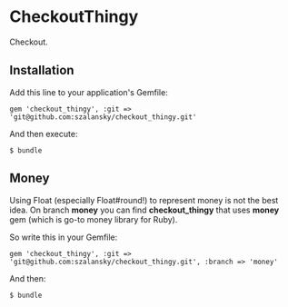 # CheckoutThingy

Checkout.

## Installation

Add this line to your application's Gemfile:

    gem 'checkout_thingy', :git => 'git@github.com:szalansky/checkout_thingy.git'

And then execute:

    $ bundle

## Money

Using Float (especially Float#round!) to represent money is not the best idea. On branch **money** you can find **checkout_thingy** that uses **money** gem (which is go-to money library for Ruby).

So write this in your Gemfile:

    gem 'checkout_thingy', :git => 'git@github.com:szalansky/checkout_thingy.git', :branch => 'money'

And then:

	$ bundle
